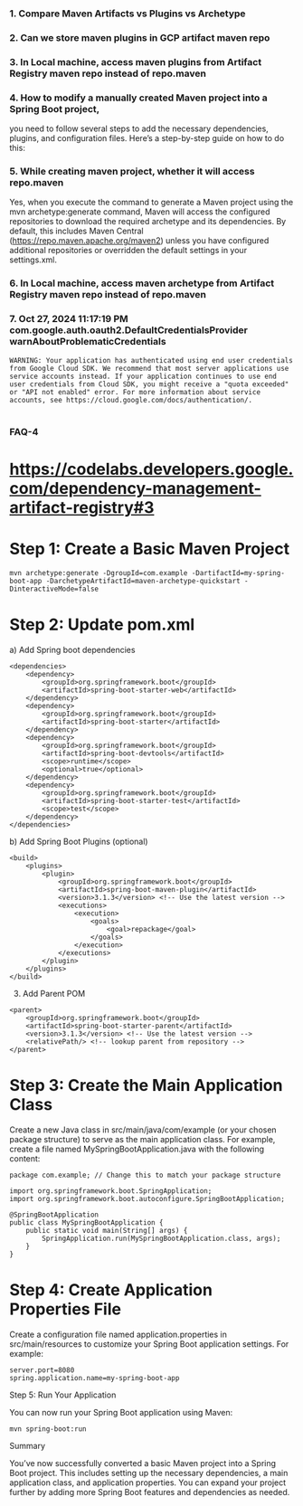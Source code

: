 ### 1. Compare Maven Artifacts vs Plugins vs Archetype

### 2. Can we store maven plugins in GCP artifact maven repo

### 3. In Local machine, access maven plugins from Artifact Registry maven repo  instead of repo.maven

### 4. How to modify a manually created Maven project into a Spring Boot project,

 you need to follow several steps to add the necessary dependencies, plugins, and configuration files. Here’s a step-by-step guide on how to do this:

### 5. While creating maven project, whether it will access repo.maven

Yes, when you execute the command to generate a Maven project using the mvn archetype:generate command, Maven will access the configured repositories to download the required archetype and its dependencies. By default, this includes Maven Central (https://repo.maven.apache.org/maven2) unless you have configured additional repositories or overridden the default settings in your settings.xml.


### 6. In Local machine, access maven archetype from Artifact Registry maven repo  instead of repo.maven


### 7. Oct 27, 2024 11:17:19 PM com.google.auth.oauth2.DefaultCredentialsProvider warnAboutProblematicCredentials
```
WARNING: Your application has authenticated using end user credentials from Google Cloud SDK. We recommend that most server applications use service accounts instead. If your application continues to use end user credentials from Cloud SDK, you might receive a "quota exceeded" or "API not enabled" error. For more information about service accounts, see https://cloud.google.com/docs/authentication/.
```
#

### FAQ-4
# https://codelabs.developers.google.com/dependency-management-artifact-registry#3

# Step 1: Create a Basic Maven Project
```
mvn archetype:generate -DgroupId=com.example -DartifactId=my-spring-boot-app -DarchetypeArtifactId=maven-archetype-quickstart -DinteractiveMode=false
```

# Step 2: Update pom.xml

a) Add Spring boot dependencies
```
<dependencies>
    <dependency>
        <groupId>org.springframework.boot</groupId>
        <artifactId>spring-boot-starter-web</artifactId>
    </dependency>
    <dependency>
        <groupId>org.springframework.boot</groupId>
        <artifactId>spring-boot-starter</artifactId>
    </dependency>
    <dependency>
        <groupId>org.springframework.boot</groupId>
        <artifactId>spring-boot-devtools</artifactId>
        <scope>runtime</scope>
        <optional>true</optional>
    </dependency>
    <dependency>
        <groupId>org.springframework.boot</groupId>
        <artifactId>spring-boot-starter-test</artifactId>
        <scope>test</scope>
    </dependency>
</dependencies>
```

b) Add Spring Boot Plugins  (optional)

```
<build>
    <plugins>
        <plugin>
            <groupId>org.springframework.boot</groupId>
            <artifactId>spring-boot-maven-plugin</artifactId>
            <version>3.1.3</version> <!-- Use the latest version -->
            <executions>
                <execution>
                    <goals>
                        <goal>repackage</goal>
                    </goals>
                </execution>
            </executions>
        </plugin>
    </plugins>
</build>
```

3. Add Parent POM

```
<parent>
    <groupId>org.springframework.boot</groupId>
    <artifactId>spring-boot-starter-parent</artifactId>
    <version>3.1.3</version> <!-- Use the latest version -->
    <relativePath/> <!-- lookup parent from repository -->
</parent>
```

# Step 3: Create the Main Application Class

Create a new Java class in src/main/java/com/example (or your chosen package structure) to serve as the main application class. For example, create a file named MySpringBootApplication.java with the following content:

```
package com.example; // Change this to match your package structure

import org.springframework.boot.SpringApplication;
import org.springframework.boot.autoconfigure.SpringBootApplication;

@SpringBootApplication
public class MySpringBootApplication {
    public static void main(String[] args) {
        SpringApplication.run(MySpringBootApplication.class, args);
    }
}
```

# Step 4: Create Application Properties File

Create a configuration file named application.properties in src/main/resources to customize your Spring Boot application settings. For example:
```
server.port=8080
spring.application.name=my-spring-boot-app
```

Step 5: Run Your Application

You can now run your Spring Boot application using Maven:
```
mvn spring-boot:run
```

Summary

You’ve now successfully converted a basic Maven project into a Spring Boot project. This includes setting up the necessary dependencies, a main application class, and application properties. You can expand your project further by adding more Spring Boot features and dependencies as needed.
